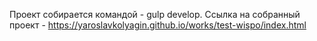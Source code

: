 Проект собирается командой - gulp develop. 
Ссылка на собранный проект - https://yaroslavkolyagin.github.io/works/test-wispo/index.html

